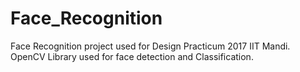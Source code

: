 # Face_Recognition
Face Recognition project used for Design Practicum 2017 IIT Mandi. OpenCV Library used for face detection and Classification.
